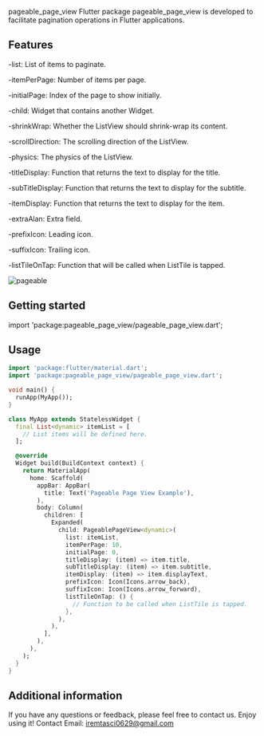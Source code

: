 pageable_page_view
Flutter package pageable_page_view is developed to facilitate pagination operations in Flutter applications.

## Features

-list: List of items to paginate.

-itemPerPage: Number of items per page.

-initialPage: Index of the page to show initially.

-child: Widget that contains another Widget.

-shrinkWrap: Whether the ListView should shrink-wrap its content.

-scrollDirection: The scrolling direction of the ListView.

-physics: The physics of the ListView.

-titleDisplay: Function that returns the text to display for the title.

-subTitleDisplay: Function that returns the text to display for the subtitle.

-itemDisplay: Function that returns the text to display for the item.

-extraAlan: Extra field.

-prefixIcon: Leading icon.

-suffixIcon: Trailing icon.

-listTileOnTap: Function that will be called when ListTile is tapped.

![pageable](https://github.com/iremtasci/pageable_page_view/assets/65269472/26de8f04-549d-48ea-9239-95f7075cd40f)


## Getting started

import 'package:pageable_page_view/pageable_page_view.dart';

## Usage

```dart
import 'package:flutter/material.dart';
import 'package:pageable_page_view/pageable_page_view.dart';

void main() {
  runApp(MyApp());
}

class MyApp extends StatelessWidget {
  final List<dynamic> itemList = [
    // List items will be defined here.
  ];

  @override
  Widget build(BuildContext context) {
    return MaterialApp(
      home: Scaffold(
        appBar: AppBar(
          title: Text('Pageable Page View Example'),
        ),
        body: Column(
          children: [
            Expanded(
              child: PageablePageView<dynamic>(
                list: itemList,
                itemPerPage: 10,
                initialPage: 0,
                titleDisplay: (item) => item.title,
                subTitleDisplay: (item) => item.subtitle,
                itemDisplay: (item) => item.displayText,
                prefixIcon: Icon(Icons.arrow_back),
                suffixIcon: Icon(Icons.arrow_forward),
                listTileOnTap: () {
                  // Function to be called when ListTile is tapped.
                },
              ),
            ),
          ],
        ),
      ),
    );
  }
}
```

## Additional information
If you have any questions or feedback, please feel free to contact us. Enjoy using it!
Contact
Email: iremtasci0629@gmail.com
